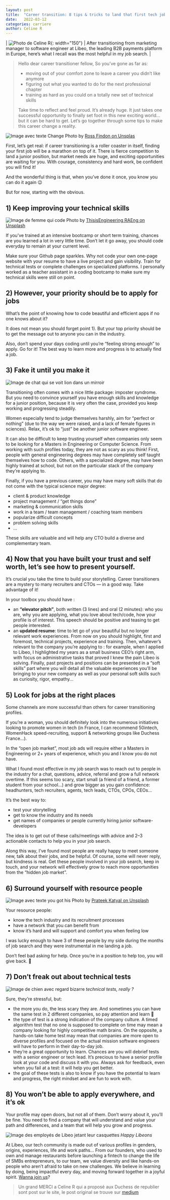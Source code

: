 ```yaml
---
layout: post
title:  "Career transition: 8 tips & tricks to land that first tech job in a start-up"
date:   2022-03-12
categories: carriere
author: Celine R
---
```


| ![Photo de Celine R](/assets/2022-03-12-career-transition-8tips/CelineR.jpg){: width="150"} | After transitioning from marketing manager to software engineer at Libeo, the leading B2B payments platform in Europe, here’s what I recall was the most helpful in my job search. |

>Hello dear career transitioner fellow,
>So you’ve gone as far as:
>- moving out of your comfort zone to leave a career you didn’t like anymore
>- figuring out what you wanted to do for the next professional chapter
>- training as hard as you could on a totally new set of technical skills
>
>Take time to reflect and feel proud. It’s already huge.
>It just takes one successful opportunity to finally set foot in this new exciting world… but it can be hard to get.
>Let’s go together through some tips to make this career change a reality.

![Image avec texte Change](/assets/2022-03-12-career-transition-8tips/photo1.jpeg)
Photo by [Ross Findon on Unsplas](https://unsplash.com/@rossf?utm_source=unsplash&utm_medium=referral&utm_content=creditCopyText)

First, let’s get real: if career transitioning is a roller coaster in itself, finding your first job will be a marathon on top of it.
There is fierce competition to land a junior position, but market needs are huge, and exciting opportunities are waiting for you.
With courage, consistency and hard work, be confident you will find it!

And the wonderful thing is that, when you’ve done it once, you know you can do it again 😉

But for now, starting with the obvious.
## 1) Keep improving your technical skills

![Image de femme qui code](/assets/2022-03-12-career-transition-8tips/photo2.jpeg) Photo by [ThisisEngineering RAEng on Unsplash](https://unsplash.com/@thisisengineering?utm_source=unsplash&utm_medium=referral&utm_content=creditCopyText)

If you’ve trained at an intensive bootcamp or short term training, chances are you learned a lot in very little time.
Don’t let it go away, you should code everyday to remain at your current level.

Make sure your Github page sparkles.
Why not code your own one-page website with your resume to have a live project and gain visibility.
Train for technical tests or complete challenges on specialized platforms.
I personally worked as a teacher assistant in a coding bootcamp to make sure my technical skills were still on point.

## 2) However, your priority should be to apply for jobs

What’s the point of knowing how to code beautiful and efficient apps if no one knows about it?

It does not mean you should forget point 1).
But your top priority should be to get the message out to anyone you can in the industry.

Also, don’t spend your days coding until you’re “feeling strong enough” to apply.
Go for it! The best way to learn more and progress is to actually find a job.

## 3) Fake it until you make it

![Image de chat qui se voit lion dans un mirroir](/assets/2022-03-12-career-transition-8tips/photo3.jpeg)

Transitioning often comes with a nice little package: imposter syndrome. But you need to convince yourself you have enough skills and knowledge for a junior position, because it is very often the case, provided you keep working and progressing steadily.

Women especially tend to judge themselves harshly, aim for “perfect or nothing” (due to the way we were raised, and a lack of female figures in sciences). Relax, it’s ok to “just” be another junior software engineer.

It can also be difficult to keep trusting yourself when companies only seem to be looking for a Masters in Engineering or Computer Science.
From working with such profiles today, they are not as scary as you think!
First, people with general engineering degrees may have completely self taught themselves how to code.
Others, with a specialized degree, may have been highly trained at school, but not on the particular stack of the company they’re applying to.

Finally, if you have a previous career, you may have many soft skills that do not come with the typical science major degree:

- client & product knowledge
- project management / “get things done”
- marketing & communication skills
- work in a team / team management / coaching team members
- popularize difficult concepts
- problem solving skills
- …

These skills are valuable and will help any CTO build a diverse and complementary team.

## 4) Now that you have built your trust and self worth, let’s see how to present yourself.

It’s crucial you take the time to build your storytelling.
Career transitioners are a mystery to many recruiters and CTOs — in a good way.
Take advantage of it!

In your toolbox you should have :

- an **“elevator pitch”**, both written (3 lines) and oral (2 minutes): who you are, why you are applying, what you love about tech/code, how your profile is of interest. This speech should be positive and teasing to get people interested.
- an **updated resume**: time to let go of your beautiful but no longer relevant work experiences. From now on you should highlight, first and foremost, technical projects, experience and training. Then, whatever’s relevant to the company you’re applying to : for example, when I applied to Libeo, I highlighted my years as a small business CEO’s right arm, with focus on administrative tasks that proved I knew the pain Libeo is solving. Finally, past projects and positions can be presented in a “soft skills” part where you will detail all the valuable experiences you’ll be bringing to your new company as well as your personal soft skills such as curiosity, rigor, empathy…

## 5) Look for jobs at the right places

Some channels are more successful than others for career transitioning profiles.

If you’re a woman, you should definitely look into the numerous initiatives looking to promote women in tech (in France, I can recommend 50intech, WomenHack speed-recruiting, support & networking groups like Duchess France…).

In the “open job market”, most job ads will require either a Masters in Engineering or 2+ years of experience, which you and I know you do not have.

What I found most effective in my job search was to reach out to people in the industry for a chat, questions, advice, referral and grow a full network overtime. If this seems too scary, start small (a friend of a friend, a former student from your school…) and grow bigger as you gain confidence: headhunters, tech recruiters, agents, tech leads, CTOs, CPOs, CEOs…

It’s the best way to:

- test your storytelling
- get to know the industry and its needs
- get names of companies or people currently hiring junior software- developers

The idea is to get out of these calls/meetings with advice and 2–3 actionable contacts to help you in your job search.

Along this way, I’ve found most people are really happy to meet someone new, talk about their jobs, and be helpful.
Of course, some will never reply, but kindness is real.
Get these people involved in your job search, keep in touch, and your network will effectively grow to reach more opportunities from the “hidden job market”.

## 6) Surround yourself with resource people

![Image avec texte you got his](/assets/2022-03-12-career-transition-8tips/photo4.jpeg) Photo by [Prateek Katyal on Unsplash](https://unsplash.com/@prateekkatyal?utm_source=unsplash&utm_medium=referral&utm_content=creditCopyText)

Your resource people:

- know the tech industry and its recruitment processes
- have a network that you can benefit from
- know it’s hard and will support and comfort you when feeling low

I was lucky enough to have 3 of these people by my side during the months of job search and they were instrumental in me landing a job.

Don’t feel bad asking for help. Once you’re in a position to help too, you will give back. 🙂

## 7) Don’t freak out about technical tests
![Image de chien avec regard bizarre](/assets/2022-03-12-career-transition-8tips/photo7.png)
*technical tests, really ?*

Sure, they’re stressful, but:

- the more you do, the less scary they are. And sometimes you can have the same test in 2 different companies, so pay attention and learn 🙂
- the type of test is a strong indication of the company culture. A timed algorithm test that no one is supposed to complete on time may mean a company looking for highly competitive math brains. On the opposite, a hands-on take home test may mean that companies are more open to diverse profiles and focused on the actual mission software engineers will have to perform in their day-to-day job.
- they’re a great opportunity to learn. Chances are you will debrief tests with a senior engineer or tech lead. It’s precious to have a senior profile look at your code and discuss it with you. Always ask for feedback, even when you fail at a test: it will help you get better.
- the goal of these tests is also to know if you have the potential to learn and progress, the right mindset and are fun to work with.

## 8) You won’t be able to apply everywhere, and it’s ok

Your profile may open doors, but not all of them. Don’t worry about it, you’ll be fine. You need to find a company that will understand and value your path and differences, and a team that will help you grow and progress.

![Image des employés de Libeo jetant leur casquettes](/assets/2022-03-12-career-transition-8tips/photo8.jpeg)
*Happy Libeons*

At Libeo, our tech community is made out of various profiles in genders, origins, experiences, life and work paths… From our founders, who used to own and manage restaurants before launching a fintech to change the life of SMBs entrepreneurs, to our team, we value diversity and like hands-on people who aren’t afraid to take on new challenges. We believe in learning by doing, being impactful every day, and moving forward together in a joyful spirit. [Wanna join us](https://apply.workable.com/libeo-app/)?

> Un grand MERCI a Celine R qui a proposé aux Duchess de republier sont post sur le site, le post original se trouve sur [medium](https://medium.com/tales-of-libeo/career-transition-8-tips-tricks-to-land-that-first-tech-job-in-a-start-up-fe124e16a730) 